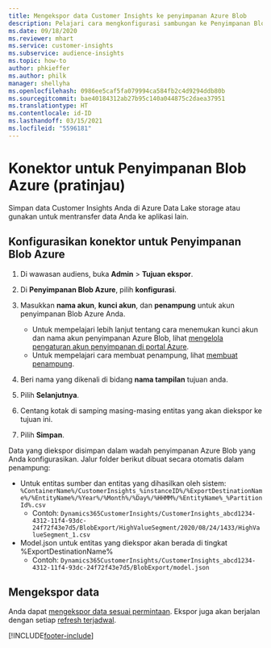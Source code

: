 ```yaml
---
title: Mengekspor data Customer Insights ke penyimpanan Azure Blob
description: Pelajari cara mengkonfigurasi sambungan ke Penyimpanan Blob Azure.
ms.date: 09/18/2020
ms.reviewer: mhart
ms.service: customer-insights
ms.subservice: audience-insights
ms.topic: how-to
author: phkieffer
ms.author: philk
manager: shellyha
ms.openlocfilehash: 0986ee5caf5fa079994ca584fb2c4d9294ddb80b
ms.sourcegitcommit: bae40184312ab27b95c140a044875c2daea37951
ms.translationtype: HT
ms.contentlocale: id-ID
ms.lasthandoff: 03/15/2021
ms.locfileid: "5596181"
---
```

# <a name="connector-for-azure-blob-storage-preview"></a>Konektor untuk Penyimpanan Blob Azure (pratinjau)

Simpan data Customer Insights Anda di Azure Data Lake storage atau gunakan untuk mentransfer data Anda ke aplikasi lain.

## <a name="configure-the-connector-for-azure-blob-storage"></a>Konfigurasikan konektor untuk Penyimpanan Blob Azure

1. Di wawasan audiens, buka **Admin** > **Tujuan ekspor**.

1. Di **Penyimpanan Blob Azure**, pilih **konfigurasi**.

1. Masukkan **nama akun**, **kunci akun**, dan **penampung** untuk akun penyimpanan Blob Azure Anda.
    - Untuk mempelajari lebih lanjut tentang cara menemukan kunci akun dan nama akun penyimpanan Azure Blob, lihat [mengelola pengaturan akun penyimpanan di portal Azure](/azure/storage/common/storage-account-manage).
    - Untuk mempelajari cara membuat penampung, lihat [membuat penampung](/azure/storage/blobs/storage-quickstart-blobs-portal#create-a-container).

1. Beri nama yang dikenali di bidang **nama tampilan** tujuan anda.

1. Pilih **Selanjutnya**.

1. Centang kotak di samping masing-masing entitas yang akan diekspor ke tujuan ini.

1. Pilih **Simpan**.

Data yang diekspor disimpan dalam wadah penyimpanan Azure Blob yang Anda konfigurasikan. Jalur folder berikut dibuat secara otomatis dalam penampung:

- Untuk entitas sumber dan entitas yang dihasilkan oleh sistem: `%ContainerName%/CustomerInsights_%instanceID%/%ExportDestinationName%/%EntityName%/%Year%/%Month%/%Day%/%HHMM%/%EntityName%_%PartitionId%.csv`
  - Contoh: `Dynamics365CustomerInsights/CustomerInsights_abcd1234-4312-11f4-93dc-24f72f43e7d5/BlobExport/HighValueSegment/2020/08/24/1433/HighValueSegment_1.csv`
- Model.json untuk entitas yang diekspor akan berada di tingkat %ExportDestinationName%
  - Contoh: `Dynamics365CustomerInsights/CustomerInsights_abcd1234-4312-11f4-93dc-24f72f43e7d5/BlobExport/model.json`

## <a name="export-the-data"></a>Mengekspor data

Anda dapat [mengekspor data sesuai permintaan](export-destinations.md#export-data-on-demand). Ekspor juga akan berjalan dengan setiap [refresh terjadwal](system.md#schedule-tab).


[!INCLUDE[footer-include](../includes/footer-banner.md)]